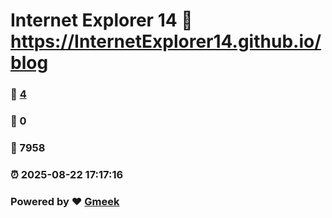 # Internet Explorer 14 :link: https://InternetExplorer14.github.io/blog 
### :page_facing_up: [4](https://InternetExplorer14.github.io/blog/tag.html) 
### :speech_balloon: 0 
### :hibiscus: 7958 
### :alarm_clock: 2025-08-22 17:17:16 
### Powered by :heart: [Gmeek](https://github.com/Meekdai/Gmeek)
